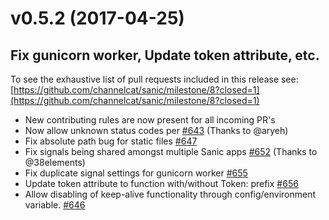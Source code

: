 # v0.5.2 (2017-04-25)

## Fix gunicorn worker, Update token attribute, etc.

To see the exhaustive list of pull requests included in this release see:
[https://github.com/channelcat/sanic/milestone/8?closed=1](https://github.com/channelcat/sanic/milestone/8?closed=1)

- New contributing rules are now present for all incoming PR's
- Now allow unknown status codes per [#643](https://github.com/channelcat/sanic/issues/643) (Thanks to @aryeh)
- Fix absolute path bug for static files [#647](https://github.com/channelcat/sanic/issues/647)
- Fix signals being shared amongst multiple Sanic apps [#652](https://github.com/channelcat/sanic/issues/652) (Thanks to @38elements)
- Fix duplicate signal settings for gunicorn worker [#655](https://github.com/channelcat/sanic/issues/655)
- Update token attribute to function with/without Token: prefix [#656](https://github.com/channelcat/sanic/issues/656)
- Allow disabling of keep-alive functionality through config/environment variable. [#646](https://github.com/channelcat/sanic/issues/646)
